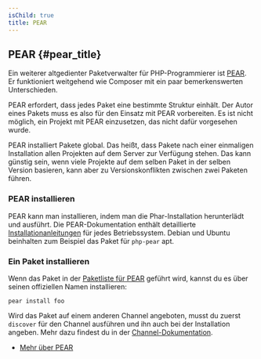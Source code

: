 ```yaml
---
isChild: true
title: PEAR
---
```


## PEAR {#pear_title}

Ein weiterer altgedienter Paketverwalter für PHP-Programmierer ist [PEAR][1]. Er funktioniert weitgehend wie Composer mit ein paar bemerkenswerten Unterschieden.

PEAR erfordert, dass jedes Paket eine bestimmte Struktur einhält. Der Autor eines Pakets muss es also für den Einsatz mit PEAR vorbereiten. Es ist nicht möglich, ein Projekt mit PEAR einzusetzen, das nicht dafür vorgesehen wurde.

PEAR installiert Pakete global. Das heißt, dass Pakete nach einer einmaligen Installation allen Projekten auf dem Server zur Verfügung stehen. Das kann günstig sein, wenn viele Projekte auf dem selben Paket in der selben Version basieren, kann aber zu Versionskonflikten zwischen zwei Paketen führen.  

### PEAR installieren

PEAR kann man installieren, indem man die Phar-Installation herunterlädt und ausführt. Die PEAR-Dokumentation enthält detaillierte [Installationanleitungen][2] für jedes Betriebssystem. Debian und Ubuntu beinhalten zum Beispiel das Paket für ``php-pear`` apt.

### Ein Paket installieren

Wenn das Paket in der [Paketliste für PEAR][3] geführt wird, kannst du es über seinen offiziellen Namen installieren:

    pear install foo
    
Wird das Paket auf einem anderen Channel angeboten, musst du zuerst `discover` für den Channel ausführen und ihn auch bei der Installation angeben. Mehr dazu findest du in der [Channel-Dokumentation][4].

* [Mehr über PEAR][1]

[1]: http://pear.php.net/
[2]: http://pear.php.net/manual/de/installation.getting.php
[3]: http://pear.php.net/packages.php
[4]: http://pear.php.net/manual/de/guide.users.commandline.channels.php
